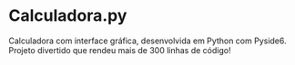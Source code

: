 # Calculadora.py
Calculadora com interface gráfica, desenvolvida em Python com Pyside6. Projeto divertido que rendeu mais de 300 linhas de código! 
